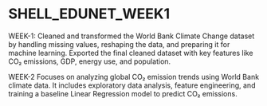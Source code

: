 # SHELL_EDUNET_WEEK1
WEEK-1: Cleaned and transformed the World Bank Climate Change dataset by handling missing values, reshaping the data, and preparing it for machine learning. Exported the final cleaned dataset with key features like CO₂ emissions, GDP, energy use, and population.

WEEK-2 Focuses on analyzing global CO₂ emission trends using World Bank climate data. It includes exploratory data analysis, feature engineering, and training a baseline Linear Regression model to predict CO₂ emissions.
